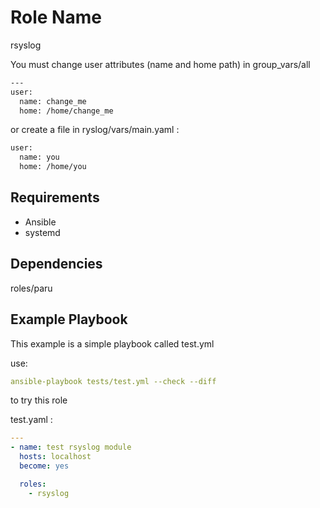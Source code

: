 Role Name
=========

rsyslog 

You must change user attributes (name and home path) in group_vars/all 
```bash
---
user:
  name: change_me
  home: /home/change_me
```
or create a file in ryslog/vars/main.yaml :
```bash
user:
  name: you
  home: /home/you
```


Requirements
------------

- Ansible
- systemd

Dependencies
------------
roles/paru

Example Playbook
----------------

This example is a simple playbook called test.yml 

use: 
```yaml
ansible-playbook tests/test.yml --check --diff
```
to try this role

test.yaml :

```yaml
---
- name: test rsyslog module
  hosts: localhost
  become: yes

  roles:
    - rsyslog
```
